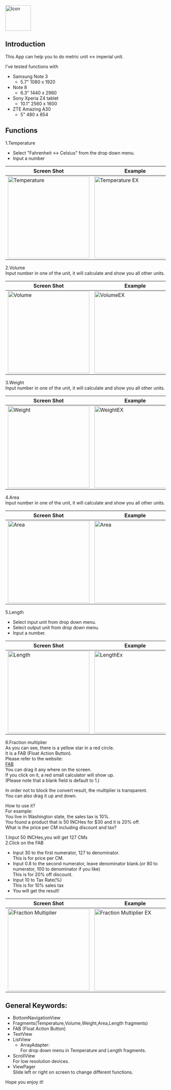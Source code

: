 <img src="https://user-images.githubusercontent.com/50005966/93687445-db426a00-fa72-11ea-89bd-6b08c360d64b.png" width="80" title="Icon">  

## Introduction  
This App can help you to do metric unit <-> imperial unit.  

I've tested functions with  
* Samsung Note 3  
  * 5.7" 1080 x 1920
* Note 8  
  * 6.3" 1440 x 2960
* Sony Xperia Z4 tablet  
  * 10.1" 2560 x 1600
* ZTE Amazing A30  
  * 5" 480 x 854  

## Functions  
1.Temperature  
* Select "Fahrenheit <-> Celsius" from the drop down menu.  
* Input a number  

|Screen Shot|Example|
|--------|--------|
|<img src="https://user-images.githubusercontent.com/50005966/93687490-3ecc9780-fa73-11ea-81fb-0dc0e4107234.jpg" width="256" title="Temperature">|<img src="https://user-images.githubusercontent.com/50005966/93687491-412ef180-fa73-11ea-8cde-2b2e979ca39e.jpg" width="256" title="Temperature EX">|  

2.Volume  
Input number in one of the unit, it will calculate and show you all other units.  

|Screen Shot|Example|
|--------|--------|
|<img src="https://user-images.githubusercontent.com/50005966/93687495-48ee9600-fa73-11ea-940b-c62d34f6f238.jpg" width="256" title="Volume">|<img src="https://user-images.githubusercontent.com/50005966/93687496-4d1ab380-fa73-11ea-9e7e-935238f13239.jpg" width="256" title="VolumeEX">|  

3.Weight  
Input number in one of the unit, it will calculate and show you all other units.  

|Screen Shot|Example|
|--------|--------|
|<img src="https://user-images.githubusercontent.com/50005966/93687499-53a92b00-fa73-11ea-9aad-7b46829109a7.jpg" width="256" title="Weight">|<img src="https://user-images.githubusercontent.com/50005966/93687501-56a41b80-fa73-11ea-8155-2cb148733e6f.jpg" width="256" title="WeightEX">|  

4.Area  
Input number in one of the unit, it will calculate and show you all other units.  

|Screen Shot|Example|
|--------|--------|
|<img src="https://user-images.githubusercontent.com/50005966/93687510-60c61a00-fa73-11ea-8d89-14e2b9670eb8.jpg" width="256" title="Area">|<img src="https://user-images.githubusercontent.com/50005966/93687514-63287400-fa73-11ea-995f-d065834162a8.jpg" width="256" title="Area">|  

5.Length  
* Select input unit from drop down menu.  
* Select output unit from drop down menu. 
* Input a number.  

|Screen Shot|Example|
|--------|--------|
|<img src="https://user-images.githubusercontent.com/50005966/93687477-31afa880-fa73-11ea-91dd-b9ba2ebe2b9b.jpg" width="256" title="Length">|<img src="https://user-images.githubusercontent.com/50005966/93687482-35dbc600-fa73-11ea-9576-d96d4debf592.jpg" width="256" title="LengthEx">|  

6.Fraction multiplier  
As you can see, there is a yellow star in a red circle.  
It is a FAB (Float Action Button).  
Please refer to the website:  
[FAB](https://developer.android.com/guide/topics/ui/floating-action-button)  
You can drag it any where on the screen.  
If you click on it, a red small calculator will show up.  
(Please note that a blank field is default to 1.)  

In order not to block the convert result, the multiplier is transparent.  
You can also drag it up and down.  

How to use it?  
For example:  
You live in Washington state, the sales tax is 10%.  
You found a product that is 50 INCHes for $30 and it is 20% off.  
What is the price per CM including discount and tax?  

1.Input 50 INCHes,you will get 127 CMs  
2.Click on the FAB  
* Input 30 to the first numerator, 127 to denominator.  
This is for price per CM.  
* Input 0.8 to the second numerator, leave denominator blank.(or 80 to numerator, 100 to denominator if you like)  
This is for 20% off discount.  
* Input 10 to Tax Rate(%)  
This is for 10% sales tax  
* You will get the result!  

|Screen Shot|Example|
|--------|--------|
|<img src="(https://user-images.githubusercontent.com/50005966/93687556-79cecb00-fa73-11ea-9931-04e1c318cf35.jpg" width="256" title="Fraction Multiplier">|<img src="https://user-images.githubusercontent.com/50005966/93687532-6e7b9f80-fa73-11ea-85f1-340c85265580.jpg" width="256" title="Fraction Multiplier EX">|  

## General Keywords:  
* BottomNavigationView  
* Fragments(Temperature,Volume,Weight,Area,Length fragments)  
* FAB (Float Action Button)  
* TextView  
* ListView  
  * ArrayAdapter:  
  For drop down menu in Temperature and Length fragments.  
* ScrollView  
For low resolution devices.  
* ViewPager  
Slide left or right on screen to change different functions.  

Hope you enjoy it!  
